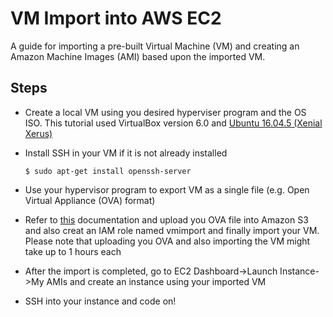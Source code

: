 # VM Import into AWS EC2

A guide for importing a pre-built Virtual Machine (VM) and creating an Amazon Machine Images (AMI) based upon the imported VM.

## Steps

- Create a local VM using you desired hyperviser program and the OS ISO. This tutorial used VirtualBox version 6.0 and [Ubuntu 16.04.5 (Xenial Xerus)](http://releases.ubuntu.com/16.04/)
- Install SSH in your VM if it is not already installed

  `$ sudo apt-get install openssh-server`

- Use your hypervisor program to export VM as a single file (e.g. Open Virtual Appliance (OVA) format)
- Refer to [this](https://docs.aws.amazon.com/vm-import/latest/userguide/vmimport-image-import.html) documentation and upload you OVA file into Amazon S3 and also creat an IAM role named vmimport and finally import your VM. Please note that uploading you OVA and also importing the VM might take up to 1 hours each
- After the import is completed, go to EC2 Dashboard->Launch Instance->My AMIs and create an instance using your imported VM
- SSH into your instance and code on!
